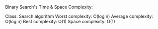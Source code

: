 Binary Search's Time & Space Complexity:

Class: Search algorithm
Worst complexity: O(log n)
Average complexity: O(log n)
Best complexity: O(1)
Space complexity: O(1)
